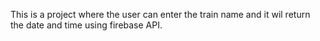 This is a project where the user can enter the train name and it wil return the date and time using firebase API.
